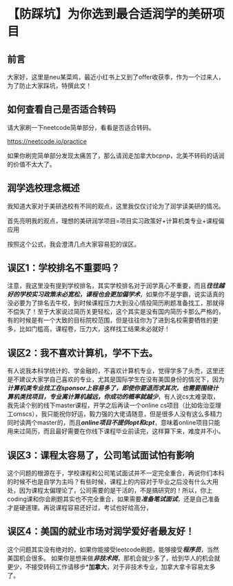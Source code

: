 # 【防踩坑】为你选到最合适润学的美研项目

## 前言
大家好，这里是neu某菜鸡，最近小红书上又到了offer收获季，作为一个过来人，为了防止大家踩坑，特撰此文！


## 如何查看自己是否适合转码

请大家刷一下neetcode简单部分，看看是否适合转码。

https://neetcode.io/practice

如果你刷完简单部分发现太痛苦了，那么请润走加拿大bcpnp，北美不转码的话润的价值不太大了。

## 润学选校理念概述

我知道大家对于美研选校有不同的观点，这里我仅仅讨论为了润学读美研的情况。

首先亮明我的观点，理想的美研润学项目=项目实习政策好+计算机类专业+课程偏应用

按照这个公式，我会澄清几点大家容易犯的误区。

## 误区1：学校排名不重要吗？
注意，我这里没有提到学校排名，其实学校排名对于润学真心不重要，而且***往往越好的学校实习政策未必宽松，课程也会更加偏学术***，如果你不是学霸，说实话真的没必要为了排名去牛校，到时候课程压力大到没心情投简历刷题准备找工，那就得不偿失了！至于大家说过简历关更轻松，这个其实是没有国内简历卡那么严格的，有的时候是有一个大致的目标院校范围，但是往往你为了进到名校需要牺牲的更多，比如门槛高，课程卷，压力大，这样找工结果未必就好！

## 误区2：我不喜欢计算机，学不下去。
有人说我本科学统计的、学金融的，不喜欢计算机专业，觉得学多了头禿，这里还是不建议大家学自己喜欢的专业，尤其是国际学生在没有美国身份的情况下，因为***计算机类专业找工在sponsor上容易多了，即使你要退而求其次，也需要围绕计算机类找项目，专业离计算机越远，你成功的概率就越少***，有人说cs太难录取，我先读个别的线下master课程，开学之后再读一个online cs项目（比如佐治亚理工omscs），我只能祝你好运，毅力强的大佬请随意，但是很多人没有这么多精力同时读两个master的，而且***online项目不提供opt和cpt***，意味着online项目只能用来过简历，而且最好需要在你线下课程毕业前读完，这样算下来，难度并不小。

## 误区3：课程太容易了，公司笔试面试怕有影响
这个问题的根源在于，学校课程和公司笔试面试并不一定完全重合，再说你们本科的时候不也是自学为主吗？有些时候，课程上的内容对于毕业之后没有什么大用处，因为课程太偏理论了，公司需要的是干活的，不是搞研究的！所以，你上coding课和你会刷题其实也不完全重合，如果需要***准备笔试面试***，还是自己准备才是硬道理。再说课程容易还好过，考试也好给高分，

## 误区4：美国的就业市场对润学爱好者最友好！
这个问题其实没有绝对的，如果你能接受leetcode刷题，能够接受***程序员***，当然美国机会很多。
如果你是想来做***非技术岗***，那机会就少多了，给到华人的机会就更少，不接受转码工作请移步***加拿大**，对于非技术专业，加拿大拿卡容易太多了。
